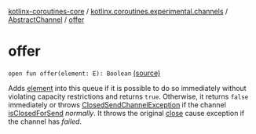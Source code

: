 [kotlinx-coroutines-core](../../index.md) / [kotlinx.coroutines.experimental.channels](../index.md) / [AbstractChannel](index.md) / [offer](.)

# offer

`open fun offer(element: E): Boolean` [(source)](http://github.com/kotlin/kotlinx.coroutines/tree/master/kotlinx-coroutines-core/src/main/kotlin/kotlinx/coroutines/experimental/channels/AbstractChannel.kt#L67)

Adds [element](offer.md#kotlinx.coroutines.experimental.channels.AbstractChannel$offer(kotlinx.coroutines.experimental.channels.AbstractChannel.E)/element) into this queue if it is possible to do so immediately without violating capacity restrictions
and returns `true`. Otherwise, it returns `false` immediately
or throws [ClosedSendChannelException](../-closed-send-channel-exception/index.md) if the channel [isClosedForSend](is-closed-for-send.md) *normally*.
It throws the original [close](close.md) cause exception if the channel has *failed*.

